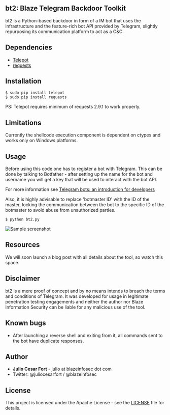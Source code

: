 ## bt2: Blaze Telegram Backdoor Toolkit

bt2 is a Python-based backdoor in form of a IM bot that uses the
infrastructure and the feature-rich bot API provided by Telegram, slightly
repurposing its communication platform to act as a C&C.

## Dependencies

* [Telepot](https://github.com/nickoala/telepot)
* [requests](https://pypi.python.org/pypi/requests/)

## Installation

```
$ sudo pip install telepot
$ sudo pip install requests
```

PS: Telepot requires minimum of requests 2.9.1 to work properly.

## Limitations

Currently the shellcode execution component is dependent on ctypes and
works only on Windows platforms.

## Usage

Before using this code one has to register a bot with Telegram. This can
be done by talking to Botfather - after setting up the name for the bot and
username you will get a key that will be used to interact with the bot API.

For more information see [Telegram bots: an introduction for developers](https://core.telegram.org/bots#botfather)

Also, it is highly advisable to replace 'botmaster ID' with the ID of the
master, locking the communication between the bot to the specific ID of
the botmaster to avoid abuse from unauthorized parties.

```
$ python bt2.py
```

![Sample screenshot](https://raw.githubusercontent.com/blazeinfosec/bt2/master/images/screenshot.png)

## Resources

We will soon launch a blog post with all details about the tool, so watch
this space.

## Disclaimer

bt2 is a mere proof of concept and by no means intends to breach the terms
and conditions of Telegram. It was developed for usage in legitimate
penetration testing engagements and neither the author nor Blaze
Information Security can be liable for any malicious use of the tool.

## Known bugs

* After launching a reverse shell and exiting from it, all commands sent to
the bot have duplicate responses.

## Author

* **Julio Cesar Fort** - julio at blazeinfosec dot com
* Twitter: @juliocesarfort / @blazeinfosec

## License

This project is licensed under the Apache License - see the [LICENSE](LICENSE) file for details.
